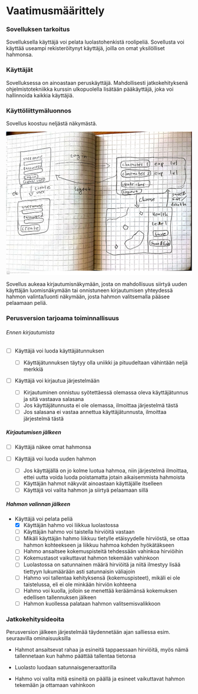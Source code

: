 # Vaatimusmäärittely

### Sovelluksen tarkoitus

Sovelluksella käyttäjä voi pelata luolastohenkistä roolipeliä. Sovellusta voi käyttää useampi rekisteröitynyt
käyttäjä, joilla on omat yksilölliset hahmonsa.

### Käyttäjät

Sovelluksessa on ainoastaan peruskäyttäjä. Mahdollisesti jatkokehityksenä ohjelmistotekniikka kurssin ulkopuolella
lisätään pääkäyttäjä, joka voi hallinnoida kaikkia käyttäjiä.

### Käyttöliittymäluonnos

Sovellus koostuu neljästä näkymästä.

![vaatimusmäärittely](../pictures/Vaatimusmäärittely.jpg)

Sovellus aukeaa kirjautumisnäkymään, josta on mahdollisuus siirtyä uuden käyttäjän luomisnäkymään tai onnistuneen
kirjautumisen yhteydessä hahmon valinta/luonti näkymään, josta hahmon valitsemalla pääsee pelaamaan peliä.

### Perusversion tarjoama toiminnallisuus

###### Ennen kirjautumista

- [ ] Käyttäjä voi luoda käyttäjätunnuksen

  * [ ] Käyttäjätunnuksen täytyy olla uniikki ja pituudeltaan vähintään neljä merkkiä

- [ ] Käyttäjä voi kirjautua järjestelmään

  * [ ] Kirjautuminen onnistuu syötettäessä olemassa oleva käyttäjätunnus ja sitä vastaava salasana
  * [ ] Jos käyttäjätunnusta ei ole olemassa, ilmoittaa järjestelmä tästä
  * [ ] Jos salasana ei vastaa annettua käyttäjätunnusta, ilmoittaa järjestelmä tästä

##### Kirjautumisen jälkeen

- [ ] Käyttäjä näkee omat hahmonsa

- [ ] Käyttäjä voi luoda uuden hahmon

  * [ ] Jos käyttäjällä on jo kolme luotua hahmoa, niin järjestelmä ilmoittaa, ettei uutta voida luoda poistamatta jotain
aikaisemmista hahmoista
  * [ ] Käyttäjän hahmot näkyvät ainoastaan käyttäjälle itselleen
  * [ ] Käyttäjä voi valita hahmon ja siirtyä pelaamaan sillä

##### Hahmon valinnan jälkeen

- Käyttäjä voi pelata peliä
  * [x] Käyttäjän hahmo voi liikkua luolastossa
  * [ ] Käyttäjän hahmo voi taistella hirviöitä vastaan
  * [ ] Mikäli käyttäjän hahmo liikkuu tietylle etäisyydelle hirviöstä, se ottaa hahmon kohteekseen ja liikkuu hahmoa
kohden hyökätäkseen
  * [ ] Hahmo ansaitsee kokemuspisteitä tehdessään vahinkoa hirviöihin
  * [ ] Kokemustasot vaikuttavat hahmon tekemään vahinkoon
  * [ ] Luolastossa on satunnainen määrä hirviöitä ja niitä ilmestyy lisää tiettyyn lukumäärään asti satunnaisin väliajoin
  * [ ] Hahmo voi tallentaa kehityksensä (kokemuspisteet), mikäli ei ole taistelussa, eli ei ole minkään hirviön kohteena
  * [ ] Hahmo voi kuolla, jolloin se menettää keräämänsä kokemuksen edellisen tallennuksen jälkeen
  * [ ] Hahmon kuollessa palataan hahmon valitsemisvalikkoon

### Jatkokehitysideoita

Perusversion jälkeen järjestelmää täydennetään ajan salliessa esim. seuraavilla ominaisuuksilla

- Hahmot ansaitsevat rahaa ja esineitä tappaessaan hirviöitä, myös nämä tallennetaan kun hahmo päättää tallentaa
tietonsa

- Luolasto luodaan satunnaisgeneraattorilla

- Hahmo voi valita mitä esineitä on päällä ja esineet vaikuttavat hahmon tekemään ja ottamaan vahinkoon

